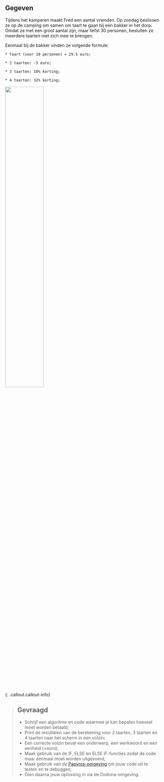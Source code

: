 ## Gegeven

Tijdens het kamperen maakt Fred een aantal vrienden. Op zondag beslissen ze op de camping om samen om taart te gaan bij een bakker in het dorp. 
Omdat ze met een groot aantal zijn, maar liefst 30 personen, besluiten ze meerdere taarten met zich mee te brengen. 

Eenmaal bij de bakker vinden ze volgende formule: 



```
* Taart (voor 10 personen) = 29.5 euro; 

* 2 taarten: -5 euro; 

* 3 taarten: 10% korting; 

* 4 taarten: 32% korting; 

```

<img src="https://images.pexels.com/photos/2035729/pexels-photo-2035729.jpeg?auto=compress&cs=tinysrgb&w=1260&h=750&dpr=1" width="50%"/>

{: .callout.callout-info}
> ## Gevraagd
> * Schrijf een algoritme en code waarmee je kan bepalen hoeveel moet worden betaald; 
> * Print de resultaten van de berekening voor 2 taarten, 3 taarten en 4 taarten naar het scherm in een volzin; 
> * Een correcte volzin bevat een onderwerp, een werkwoord en een eenheid (=euro);
> * Maak gebruik van de IF, ELSE en ELSE IF-functies zodat de code maar éénmaal moet worden uitgevoerd;
> * Maak gebruik van de [Papyros-omgeving](https://papyros.dodona.be/?locale=nl&language=JavaScript) om jouw code uit te testen en te debuggen;
> * Dien daarna jouw oplossing in via de Dodona-omgeving. 
